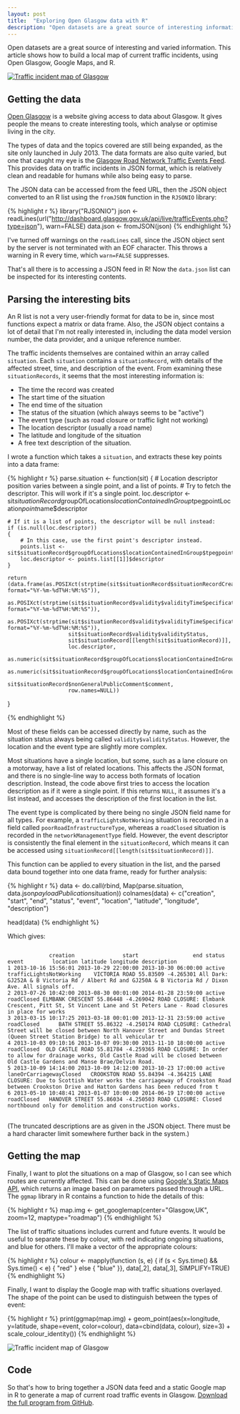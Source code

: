 ```yaml
---
layout: post
title:  "Exploring Open Glasgow data with R"
description: "Open datasets are a great source of interesting information. This article shows how to build a map of current traffic incidents, using Open Glasgow and Google Maps."
---
```


Open datasets are a great source of interesting and varied information. This article shows how to build a local map of current traffic incidents, using Open Glasgow, Google Maps, and R.

[![Traffic incident map of Glasgow](/assets/traffic.png)](/assets/traffic.png)

## Getting the data

[Open Glasgow][open-glasgow] is a website giving access to data about Glasgow. It gives people the means to create interesting tools, which analyse or optimise living in the city. 

[open-glasgow]:   http://open.glasgow.gov.uk/

The types of data and the topics covered are still being expanded, as the site only launched in July 2013. The data formats are also quite varied, but one that caught my eye is the [Glasgow Road Network Traffic Events Feed][traffic-feed]. This provides data on traffic incidents in JSON format, which is relatively clean and readable for humans while also being easy to parse.

[traffic-feed]:   http://data.glasgow.gov.uk/dataset/glasgow-road-network-traffic-events-feed

The JSON data can be accessed from the feed URL, then the JSON object converted to an R list using the `fromJSON` function in the `RJSONIO` library:

{% highlight r %}
library("RJSONIO")
json <- readLines(url("http://dashboard.glasgow.gov.uk/api/live/trafficEvents.php?type=json"), warn=FALSE)
data.json <- fromJSON(json)
{% endhighlight %}

I've turned off warnings on the `readLines` call, since the JSON object sent by the server is not terminated with an EOF character. This throws a warning in R every time, which `warn=FALSE` suppresses.

That's all there is to accessing a JSON feed in R! Now the `data.json` list can be inspected for its interesting contents.


## Parsing the interesting bits

An R list is not a very user-friendly format for data to be in, since most functions expect a matrix or data frame. Also, the JSON object contains a lot of detail that I'm not really interested in, including the data model version number, the data provider, and a unique reference number.

The traffic incidents themselves are contained within an array called `situation`. Each `situation` contains a `situationRecord`, with details of the affected street, time, and description of the event. From examining these `situationRecords`, it seems that the most interesting information is:

 * The time the record was created
 * The start time of the situation
 * The end time of the situation
 * The status of the situation (which always seems to be "active")
 * The event type (such as road closure or traffic light not working)
 * The location descriptor (usually a road name)
 * The latitude and longitude of the situation
 * A free text description of the situation.

I wrote a function which takes a `situation`, and extracts these key points into a data frame:

{% highlight r %}
parse.situation <- function(sit)
{
    # Location descriptor position varies between a single point, and a list of points.
    # Try to fetch the descriptor. This will work if it's a single point.
    loc.descriptor <- sit$situationRecord$groupOfLocations$locationContainedInGroup$tpegpointLocation$point$name$descriptor
    
    # If it is a list of points, the descriptor will be null instead:
    if (is.null(loc.descriptor))
    {
        # In this case, use the first point's descriptor instead.
        points.list <- sit$situationRecord$groupOfLocations$locationContainedInGroup$tpegpointLocation$point$name
        loc.descriptor <- points.list[[1]]$descriptor
    }

    return (data.frame(as.POSIXct(strptime(sit$situationRecord$situationRecordCreationTime, format="%Y-%m-%dT%H:%M:%S")),
                       as.POSIXct(strptime(sit$situationRecord$validity$validityTimeSpecification[1], format="%Y-%m-%dT%H:%M:%S")),
                       as.POSIXct(strptime(sit$situationRecord$validity$validityTimeSpecification[2], format="%Y-%m-%dT%H:%M:%S")),
                       sit$situationRecord$validity$validityStatus,
                       sit$situationRecord[[length(sit$situationRecord)]],
                       loc.descriptor,
                       as.numeric(sit$situationRecord$groupOfLocations$locationContainedInGroup$tpegpointLocation$point$pointCoordinates[1]),
                       as.numeric(sit$situationRecord$groupOfLocations$locationContainedInGroup$tpegpointLocation$point$pointCoordinates[2]),
                       sit$situationRecord$nonGeneralPublicComment$comment,
                       row.names=NULL))
}

{% endhighlight %}

Most of these fields can be accessed directly by name, such as the situation status always being called `validity$validityStatus`. However, the location and the event type are slightly more complex.

Most situations have a single location, but some, such as a lane closure on a motorway, have a list of related locations. This affects the JSON format, and there is no single-line way to access both formats of location description. Instead, the code above first tries to access the location description as if it were a single point. If this returns `NULL`, it assumes it's a list instead, and accesses the description of the first location in the list.

The event type is complicated by there being no single JSON field name for all types. For example, a `trafficLightsNotWorking` situation is recorded in a field called `poorRoadInfrastructureType`, whereas a `roadClosed` situation is recorded in the `networkManagementType` field. However, the event descriptor is consistently the final element in the `situationRecord`, which means it can be accessed using `situationRecord[[length(sit$situationRecord)]]`.

This function can be applied to every situation in the list, and the parsed data bound together into one data frame, ready for further analysis:

{% highlight r %}
data <- do.call(rbind, Map(parse.situation, data.json$payloadPublication$situation))
colnames(data) <- c("creation", "start", "end", "status", "event", "location", "latitude", "longitude", "description")

head(data)
{% endhighlight %}

Which gives:

<pre class="terminal">
<code>
             creation               start                 end status                   event         location latitude longitude description
1 2013-10-16 15:56:01 2013-10-29 22:00:00 2013-10-30 06:00:00 active trafficLightsNotWorking    VICTORIA ROAD 55.83509 -4.265301 All Dark: GJ252A &amp; B Victoria Rd / Albert Rd and GJ250A &amp; B Victoria Rd / Dixon Ave. All signals off.
2 2013-07-26 10:42:00 2013-08-30 00:01:00 2014-01-28 23:59:00 active              roadClosed ELMBANK CRESCENT 55.86448 -4.269042 ROAD CLOSURE: Elmbank Crescent, Pitt St, St Vincent Lane and St Peters Lane - Road closures in place for works
3 2013-03-15 10:17:25 2013-03-18 00:01:00 2013-12-31 23:59:00 active              roadClosed      BATH STREET 55.86322 -4.250174 ROAD CLOSURE: Cathedral Street will be closed between North Hanover Street and Dundas Street (Queen Street Station Bridge) to all vehicular tr
4 2013-10-03 09:10:16 2013-10-07 09:30:00 2013-11-10 18:00:00 active              roadClosed  OLD CASTLE ROAD 55.81784 -4.259365 ROAD CLOSURE: In order to allow for drainage works, Old Castle Road will be closed between Old Castle Gardens and Manse Brae/Delvin Road.
5 2013-10-09 14:14:00 2013-10-09 14:12:00 2013-10-23 17:00:00 active laneOrCarriagewayClosed   CROOKSTON ROAD 55.84394 -4.364215 LANE CLOSURE: Due to Scottish Water works the carriageway of Crookston Road between Crookston Drive and Hatton Gardens has been reduced from t
6 2013-05-10 10:48:41 2013-01-07 10:00:00 2014-06-19 17:00:00 active              roadClosed   HANOVER STREET 55.86034 -4.250503 ROAD CLOSURE: Closed northbound only for demolition and construction works.
</code>
</pre>

(The truncated descriptions are as given in the JSON object. There must be a hard character limit somewhere further back in the system.)


## Getting the map

Finally, I want to plot the situations on a map of Glasgow, so I can see which routes are currently affected. This can be done using [Google's Static Maps API][gmaps], which returns an image based on parameters passed through a URL. The `ggmap` library in R contains a function to hide the details of this:

[gmaps]:    https://developers.google.com/maps/documentation/staticmaps/

{% highlight r %}
map.img <- get_googlemap(center="Glasgow,UK", zoom=12, maptype="roadmap")
{% endhighlight %}

The list of traffic situations includes current and future events. It would be useful to separate these by colour, with red indicating ongoing situations, and blue for others. I'll make a vector of the appropriate colours:

{% highlight r %}
colour <- mapply(function (s, e) { if (s < Sys.time() && Sys.time() < e) { "red" } else { "blue" }}, data[,2], data[,3], SIMPLIFY=TRUE)
{% endhighlight %}

Finally, I want to display the Google map with traffic situations overlayed. The shape of the point can be used to distinguish between the types of event:

{% highlight r %}
print(ggmap(map.img) + geom_point(aes(x=longitude, y=latitude, shape=event, color=colour), data=cbind(data, colour), size=3) + scale_colour_identity())
{% endhighlight %}

![Traffic incident map of Glasgow](/assets/traffic.png)

## Code

So that's how to bring together a JSON data feed and a static Google map in R to generate a map of current road traffic events in Glasgow. [Download the full program from GitHub][github]. 

[github]:   https://github.com/cowlet/data-science/blob/master/openglasgow/traffic_events.R

